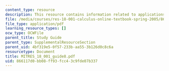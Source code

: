 ```yaml
---
content_type: resource
description: This resource contains information related to applications of the integral.
file: /media/courses/res-18-001-calculus-online-textbook-spring-2005/866117d0bb08ff93fcc43c9fde07b337_MITRES_18_001_guide8.pdf
file_type: application/pdf
learning_resource_types: []
ocw_type: OCWFile
parent_title: Study Guide
parent_type: SupplementalResourceSection
parent_uid: 4bf319e5-0f57-233b-aa55-3b126d0c8c6a
resourcetype: Document
title: MITRES_18_001_guide8.pdf
uid: 866117d0-bb08-ff93-fcc4-3c9fde07b337
---
```

